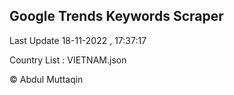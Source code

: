 

## Google Trends Keywords Scraper 
 
Last Update 18-11-2022 , 17:37:17

Country List :
VIETNAM.json



© Abdul Muttaqin 
